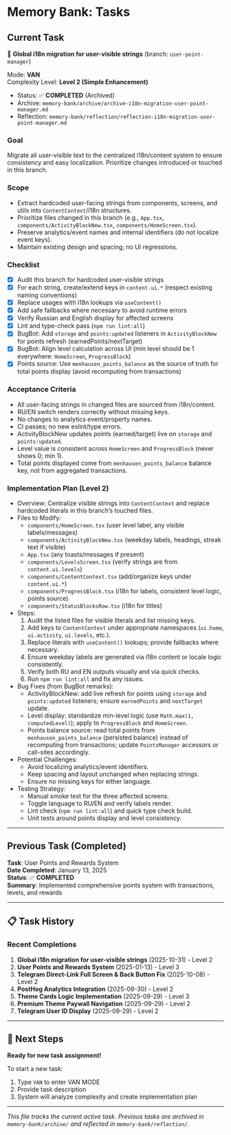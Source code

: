 # Memory Bank: Tasks

## Current Task
🎯 **Global i18n migration for user-visible strings** (branch: `user-point-manager`)

Mode: **VAN**  
Complexity Level: **Level 2 (Simple Enhancement)**  
- Status: ✅ **COMPLETED** (Archived)
- Archive: `memory-bank/archive/archive-i18n-migration-user-point-manager.md`
- Reflection: `memory-bank/reflection/reflection-i18n-migration-user-point-manager.md`

### Goal
Migrate all user-visible text to the centralized i18n/content system to ensure consistency and easy localization. Prioritize changes introduced or touched in this branch.

### Scope
- Extract hardcoded user-facing strings from components, screens, and utils into `ContentContext`/i18n structures.
- Prioritize files changed in this branch (e.g., `App.tsx`, `components/ActivityBlockNew.tsx`, `components/HomeScreen.tsx`).
- Preserve analytics/event names and internal identifiers (do not localize event keys).
- Maintain existing design and spacing; no UI regressions.

### Checklist
- [x] Audit this branch for hardcoded user-visible strings
- [x] For each string, create/extend keys in `content.ui.*` (respect existing naming conventions)
- [x] Replace usages with i18n lookups via `useContent()`
- [x] Add safe fallbacks where necessary to avoid runtime errors
- [x] Verify Russian and English display for affected screens
- [x] Lint and type-check pass (`npm run lint:all`)
- [x] BugBot: Add `storage` and `points:updated` listeners in `ActivityBlockNew` for points refresh (earnedPoints/nextTarget)
- [x] BugBot: Align level calculation across UI (min level should be 1 everywhere: `HomeScreen`, `ProgressBlock`)
- [x] Points source: Use `menhausen_points_balance` as the source of truth for total points display (avoid recomputing from transactions)

### Acceptance Criteria
- All user-facing strings in changed files are sourced from i18n/content.
- RU/EN switch renders correctly without missing keys.
- No changes to analytics event/property names.
- CI passes; no new eslint/type errors.
- ActivityBlockNew updates points (earned/target) live on `storage` and `points:updated`.
- Level value is consistent across `HomeScreen` and `ProgressBlock` (never shows 0; min 1).
- Total points displayed come from `menhausen_points_balance` balance key, not from aggregated transactions.

### Implementation Plan (Level 2)

- Overview: Centralize visible strings into `ContentContext` and replace hardcoded literals in this branch’s touched files.
- Files to Modify:
  - `components/HomeScreen.tsx` (user level label, any visible labels/messages)
  - `components/ActivityBlockNew.tsx` (weekday labels, headings, streak text if visible)
  - `App.tsx` (any toasts/messages if present)
  - `components/LevelsScreen.tsx` (verify strings are from `content.ui.levels`)
  - `components/ContentContext.tsx` (add/organize keys under `content.ui.*`)
  - `components/ProgressBlock.tsx` (i18n for labels, consistent level logic, points source)
  - `components/StatusBlocksRow.tsx` (i18n for titles)
- Steps:
  1) Audit the listed files for visible literals and list missing keys.
  2) Add keys to `ContentContext` under appropriate namespaces (`ui.home`, `ui.activity`, `ui.levels`, etc.).
  3) Replace literals with `useContent()` lookups; provide fallbacks where necessary.
  4) Ensure weekday labels are generated via i18n content or locale logic consistently.
  5) Verify both RU and EN outputs visually and via quick checks.
  6) Run `npm run lint:all` and fix any issues.
- Bug Fixes (from BugBot remarks):
  - ActivityBlockNew: add live refresh for points using `storage` and `points:updated` listeners; ensure `earnedPoints` and `nextTarget` update.
  - Level display: standardize min-level logic (use `Math.max(1, computedLevel)`); apply to `ProgressBlock` and `HomeScreen`.
  - Points balance source: read total points from `menhausen_points_balance` (persisted balance) instead of recomputing from transactions; update `PointsManager` accessors or call-sites accordingly.
- Potential Challenges:
  - Avoid localizing analytics/event identifiers.
  - Keep spacing and layout unchanged when replacing strings.
  - Ensure no missing keys for either language.
- Testing Strategy:
  - Manual smoke test for the three affected screens.
  - Toggle language to RU/EN and verify labels render.
  - Lint check (`npm run lint:all`) and quick type check build.
  - Unit tests around points display and level consistency.

---

## Previous Task (Completed)
**Task**: User Points and Rewards System  
**Date Completed**: January 13, 2025  
**Status**: ✅ **COMPLETED**  
**Summary**: Implemented comprehensive points system with transactions, levels, and rewards

---

## 📋 **Task History**

### Recent Completions
1. **Global i18n migration for user-visible strings** (2025-10-31) - Level 2
2. **User Points and Rewards System** (2025-01-13) - Level 3
3. **Telegram Direct-Link Full Screen & Back Button Fix** (2025-10-08) - Level 2
4. **PostHog Analytics Integration** (2025-09-30) - Level 2
5. **Theme Cards Logic Implementation** (2025-09-29) - Level 3
6. **Premium Theme Paywall Navigation** (2025-09-29) - Level 2
7. **Telegram User ID Display** (2025-09-29) - Level 2

---

## 🎯 **Next Steps**

**Ready for new task assignment!**

To start a new task:
1. Type `VAN` to enter VAN MODE
2. Provide task description
3. System will analyze complexity and create implementation plan

---

*This file tracks the current active task. Previous tasks are archived in `memory-bank/archive/` and reflected in `memory-bank/reflection/`.*